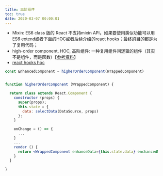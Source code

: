 ```yaml
---
title: 高阶组件
toc: true
date: 2020-03-07 00:00:01
---
```



* Mixin: ES6 class 版的 React 不支持mixin API，如果要使用类似功能可以用ES6 extend或者下面的HOC或者后续介绍的react hooks；最终的目的都是为了复用代码；
* high-order component, HOC, 高阶组件: 一种复用组件间逻辑的组件（其实不是组件，而是函数）【[参考资料](https://reactjs.org/docs/higher-order-components.html)】
* [react hooks hoc](https://medium.com/javascript-scene/do-react-hooks-replace-higher-order-components-hocs-7ae4a08b7b58)

```jsx
const EnhancedComponent = higherOrderComponent(WrappedComponent)


function higherOrderComponent (WrappedComponent) {

  return class extends React.Component {
    constructor (props) {
      super(props);
      this.state = {
        data: selectData(DataSource, props)
      };
    }

    onChange = () => {
      ...
    }
    ...
    render () {
      return <WrappedComponent enhanceData={this.state.data} enchancedMethod={this.onChange} {...this.props} />
    }
  }

}
```
